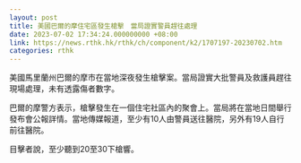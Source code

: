 ```yaml
---
layout: post
title: 美國巴爾的摩住宅區發生槍擊　當局證實警員趕往處理
date: 2023-07-02 17:34:24.000000000 +08:00
link: https://news.rthk.hk/rthk/ch/component/k2/1707197-20230702.htm
categories: rthk
---
```


美國馬里蘭州巴爾的摩市在當地深夜發生槍擊案。當局證實大批警員及救護員趕往現場處理，未有透露傷者數字。

巴爾的摩警方表示，槍擊發生在一個住宅社區內的聚會上。當局將在當地日間舉行發布會公報詳情。當地傳媒報道，至少有10人由警員送往醫院，另外有19人自行前往醫院。

目擊者說，至少聽到20至30下槍響。
